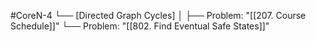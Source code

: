 #CoreN-4
└── [Directed Graph Cycles]
    │
    ├── Problem: "[[207. Course Schedule]]"
    └── Problem: "[[802. Find Eventual Safe States]]"
